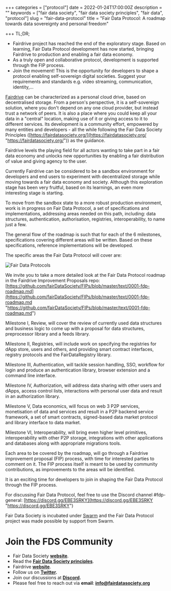 +++
categories = ["protocol"]
date = 2022-01-24T17:00:00Z
description = ""
keywords = ["fair data society", "fair data society principles", "fair data", "protocol"]
slug = "fair-data-protocol"
title = "Fair Data Protocol: A roadmap towards data sovereignty and personal freedom"

+++
TL;DR;

* Fairdrive project has reached the end of the exploratory stage. Based on learning, Fair Data Protocol development has now started, bringing Fairdrive to production and enabling a fair data economy.
* As a truly open and collaborative protocol, development is supported through the FIP process.
* Join the movement! This is the opportunity for developers to shape a protocol enabling self-sovereign digital societies. Suggest your requirements and standards e.g. video streaming, communication, identity,...

[Fairdrive](https://fairdrive.fairdatasociety.org/) can be characterized as a personal cloud drive, based on decentralised storage. From a person's perspective, it is a self-sovereign solution, where you don't depend on any one cloud provider, but instead trust a network of peers. It is also a place where you could keep all your data in a "central" location, making use of it or giving access to it to different services. Its development is a community effort, empowered by many entities and developers - all the while following the Fair Data Society Principles ([https://fairdatasociety.org/](https://fairdatasociety.org/ "https://fairdatasociety.org/")) as the guidance.

Fairdrive levels the playing field for all actors wanting to take part in a fair data economy and unlocks new opportunities by enabling a fair distribution of value and giving agency to the user.

Currently Fairdrive can be considered to be a sandbox environment for developers and end users to experiment with decentralized storage while moving towards a fair data economy and society. Although this exploration stage has been very fruitful, based on its learnings, an even more interesting stage is starting.

To move from the sandbox state to a more robust production environment, work is in progress on Fair Data Protocol, a set of specifications and implementations, addressing areas needed on this path, including: data structures, authentication, authorisation, registries, interoperability, to name just a few.

The general flow of the roadmap is such that for each of the 6 milestones, specifications covering different areas will be written. Based on these specifications, reference implementations will be developed.

The specific areas the Fair Data Protocol will cover are:

![Fair Data Protocols](/uploads/screenshot-2022-01-26-at-15-20-14.png "Fair Dat Protocol Milestones")

We invite you to take a more detailed look at the Fair Data Protocol roadmap in the Fairdrive Improvement Proposals repo: [https://github.com/fairDataSociety/FIPs/blob/master/text/0001-fdp-roadmap.md](https://github.com/fairDataSociety/FIPs/blob/master/text/0001-fdp-roadmap.md "https://github.com/fairDataSociety/FIPs/blob/master/text/0001-fdp-roadmap.md")

Milestone I, Review, will cover the review of currently used data structures and business logic to come up with a proposal for data structures, preprocessor library and a feeds library.

Milestone II, Registries, will include work on specifying the registries for dApp store, users and others, and providing smart contract interfaces, registry protocols and the FairDataRegistry library.

Milestone III, Authentication, will tackle session handling, SSO, workflow for login and produce an authentication library, browser extension and a command line interface.

Milestone IV, Authorization, will address data sharing with other users and dApps, access control lists, interactions with personal user data and result in an authorization library.

Milestone V, Data economics, will focus on web 3 P2P services, monetisation of data and services and result in a P2P backend service framework, a set of smart contracts, signed-based data market protocol and library interface to data market.

Milestone VI, Interoperability, will bring even higher level primitives, interoperability with other P2P storage, integrations with other applications and databases along with appropriate migrations tools.

Each area to be covered by the roadmap, will go through a Fairdrive improvement proposal (FIP) process, with time for interested parties to comment on it. The FIP process itself is meant to be used by community contributions, as improvements to the areas will be identified.

It is an exciting time for developers to join in shaping the Fair Data Protocol through the FIP process.

For discussing Fair Data Protocol, feel free to use the Discord channel #fdp-general: [https://discord.gg/EBE3SRKY](https://discord.gg/EBE3SRKY "https://discord.gg/EBE3SRKY")

Fair Data Society is incubated under [Swarm](https://ethswarm.org) and the Fair Data Protocol project was made possible by support from Swarm.

# **Join the FDS Community**

* Fair Data Society [**website**](https://fairdatasociety.org/).
* Read the [**Fair Data Society principles**](https://principles.fairdatasociety.org/).
* Fairdrive [**website**](https://fairdrive.fairdatasociety.org/).
* Follow us on [**Twitter**](https://twitter.com/fairdatasociety)**.**
* Join our discussions at [**Discord**](https://discord.com/invite/uBcAueYc)**.**
* Please feel free to reach out via **email**: [**info@fairdatasociety.org**](mailto:info@fairdatasociety.org)